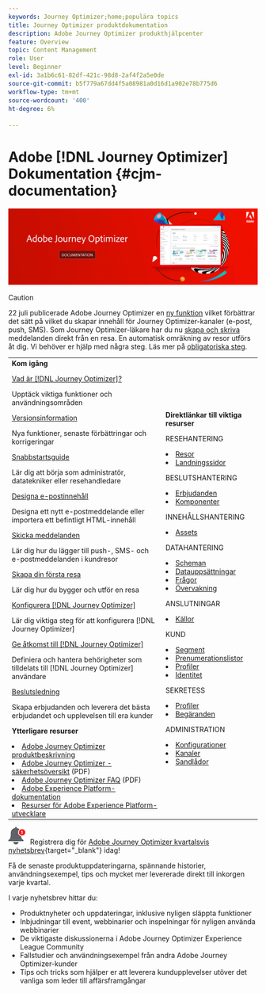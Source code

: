 ```yaml
---
keywords: Journey Optimizer;home;populära topics
title: Journey Optimizer produktdokumentation
description: Adobe Journey Optimizer produkthjälpcenter
feature: Overview
topic: Content Management
role: User
level: Beginner
exl-id: 3a1b6c61-82df-421c-98d8-2af4f2a5e0de
source-git-commit: b5f779a67dd4f5a08981a0d16d1a902e78b775d6
workflow-type: tm+mt
source-wordcount: '400'
ht-degree: 6%

---
```


# Adobe [!DNL Journey Optimizer] Dokumentation {#cjm-documentation}

![](using/assets/do-not-localize/banner-cjm.jpg)

>[!CAUTION]
>
>22 juli publicerade Adobe Journey Optimizer en [ny funktion](using/rn/inline-messages.md) vilket förbättrar det sätt på vilket du skapar innehåll för Journey Optimizer-kanaler (e-post, push, SMS). Som Journey Optimizer-läkare har du nu [skapa och skriva](using/messages/messages-in-journeys.md) meddelanden direkt från en resa. En automatisk omräkning av resor utförs åt dig. Vi behöver er hjälp med några steg. Läs mer på [obligatoriska steg](using/rn/inline-messages-steps.md).

<table style="table-layout:fixed">
<tr>
  <td>
    <div><strong>Kom igång</strong>
    </div>
    <p>
    <em></em>
    <p>
    <div>
      <a href="using/start/get-started.md">Vad är [!DNL Journey Optimizer]?</a>
    </div>
    <p>Upptäck viktiga funktioner och användningsområden
    <p>
    <div>
      <a href="using/rn/release-notes.md">Versionsinformation</a>
    </div>
    <p>Nya funktioner, senaste förbättringar och korrigeringar
   <p>
    <div>
      <a href="using/start/quick-start.md">Snabbstartsguide</a>
    </div>
    <p>
    Lär dig att börja som administratör, datatekniker eller resehandledare
    <p>
    <p>
    <div>
      <a href="using/design/design-emails.md">Designa e-postinnehåll</a>
    </div>
    <p>
    Designa ett nytt e-postmeddelande eller importera ett befintligt HTML-innehåll
    <p>
    <div>
      <a href="using/messages/get-started-content.md">Skicka meddelanden</a>
    </div>
    <p>Lär dig hur du lägger till push-, SMS- och e-postmeddelanden i kundresor
    <p>
    <div>
    <a href="using/building-journeys/journeys-uc.md">Skapa din första resa</a>
    </div>
    <p>Lär dig hur du bygger och utför en resa
    <p>
    <div>
    <a href="using/configuration/get-started-configuration.md">Konfigurera [!DNL Journey Optimizer]</a>
    </div>
    <p>Lär dig viktiga steg för att konfigurera [!DNL Journey Optimizer]
    <p>
    <div>
    <a href="using/administration/permissions-overview.md">Ge åtkomst till [!DNL Journey Optimizer]</a>
    </div>
    <p>Definiera och hantera behörigheter som tilldelats till [!DNL Journey Optimizer] användare
    <p>
    <div>
    <a href="using/offers/get-started/starting-offer-decisioning.md">Beslutsledning</a>
    </div>
    <p>Skapa erbjudanden och leverera det bästa erbjudandet och upplevelsen till era kunder
    <p>
    <p>
    <div><strong>Ytterligare resurser</strong>
    </div>
    <p>
    <p>
    <div>
    <li>
      <a href="https://helpx.adobe.com/legal/product-descriptions/adobe-journey-optimizer.html" target="_blank">Adobe Journey Optimizer produktbeskrivning</a>
    </li>
    </div>
    <div>
    <li>
      <a href="https://www.adobe.com/content/dam/cc/en/security/pdfs/AJO_SecurityOverview.pdf" target="_blank">Adobe Journey Optimizer - säkerhetsöversikt</a> (PDF)
    </li>
    </div>
    <div>
    <li>
      <a href="https://experienceleague.adobe.com/docs/journey-optimizer/assets/AJO-FAQ.pdf" target="_blank">Adobe Journey Optimizer FAQ</a> (PDF)
    </li>
    </div>
    <div>
    <li>
      <a href="https://experienceleague.adobe.com/docs/experience-platform/landing/home.html" target="_blank">Adobe Experience Platform-dokumentation</a>
    </li>
    </div>
    <div>
      <li>
      <a href="https://www.adobe.com/se/experience-platform/documentation-and-developer-resources.html" target="_blank">Resurser för Adobe Experience Platform-utvecklare</a>
    </li>
    </div>
  </td>
   <td>
   <div><strong>Direktlänkar till viktiga resurser</strong>
    </div>
    <p>
    <em></em>
    <p>
    <p>RESEHANTERING</p>
    <li>
      <a href="using/building-journeys/journey-gs.md">Resor</a>
    </li>
    <li>
      <a href="using/landing-pages/get-started-lp.md">Landningssidor</a>
    </li>
    <p>
    <p>BESLUTSHANTERING</p>
    <li>
      <a href="using/offers/get-started/starting-offer-decisioning.md">Erbjudanden</a>
    </li>
     <li>
      <a href="using/offers/offer-library/key-steps.md">Komponenter</a>
    </li>
    <p>
    <p>INNEHÅLLSHANTERING</p>
    <li>
      <a href="using/design/assets-essentials.md">Assets</a>
    </li>
    <p>
    <p>DATAHANTERING</p>
    <li>
      <a href="using/start/get-started-schemas.md">Scheman</a>
    </li>
     <li>
      <a href="using/start/get-started-datasets.md">Datauppsättningar</a>
    </li>
        <li>
      <a href="using/start/get-started-queries.md">Frågor</a>
    </li>
     <li>
      <a href="https://experienceleague.adobe.com/docs/experience-platform/ingestion/quality/monitor-data-ingestion.html" target="_blank">Övervakning</a>
    </li>
    <p>
    <p>ANSLUTNINGAR</p>
    <li>
      <a href="using/start/get-started-sources.md">Källor</a>
    </li>
    <p>
    <p>KUND</p>
    <li>
      <a href="using/segment/about-segments.md">Segment</a>
    </li>
    </li>
    <li>
      <a href="using/landing-pages/subscription-list.md">Prenumerationslistor</a>
    </li>     
    <li>
      <a href="using/segment/get-started-profiles.md">Profiler</a>
    </li>
    <li>
      <a href="using/segment/get-started-identity.md">Identitet</a>
    </li>
    <p>
    <p>SEKRETESS</p>
    <li>
      <a href="https://experienceleague.adobe.com/docs/experience-platform/privacy/home.html" target="_blank">Profiler</a>
    </li>
    <li>
      <a href="https://experienceleague.adobe.com/docs/experience-platform/privacy/ui/user-guide.html"target="_blank">Begäranden</a>
    </li>
    <p>
    <p>ADMINISTRATION</p>
    <li>
      <a href="using/configuration/about-data-sources-events-actions.md">Konfigurationer</a>
    </li>
    <li>
      <a href="using/configuration/get-started-configuration.md">Kanaler</a>
    </li>
     <li>
      <a href="using/administration/sandboxes.md">Sandlådor</a>
    </li>
  </td>
</tr>
</table>


![Nyhetsbrev](using/assets/do-not-localize/nl-icon.png) Registrera dig för [Adobe Journey Optimizer kvartalsvis nyhetsbrev](https://www.adobe.com/subscription/Adobe_Journey_Optimizer_NL.html){target=&quot;_blank&quot;} idag!

Få de senaste produktuppdateringarna, spännande historier, användningsexempel, tips och mycket mer levererade direkt till inkorgen varje kvartal.

I varje nyhetsbrev hittar du:
* Produktnyheter och uppdateringar, inklusive nyligen släppta funktioner
* Inbjudningar till event, webbinarier och inspelningar för nyligen använda webbinarier
* De viktigaste diskussionerna i Adobe Journey Optimizer Experience League Community
* Fallstudier och användningsexempel från andra Adobe Journey Optimizer-kunder
* Tips och tricks som hjälper er att leverera kundupplevelser utöver det vanliga som leder till affärsframgångar